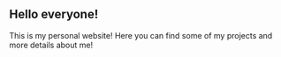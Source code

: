## Hello everyone!

This is my personal website! Here you can find some of my projects and more details about me!
